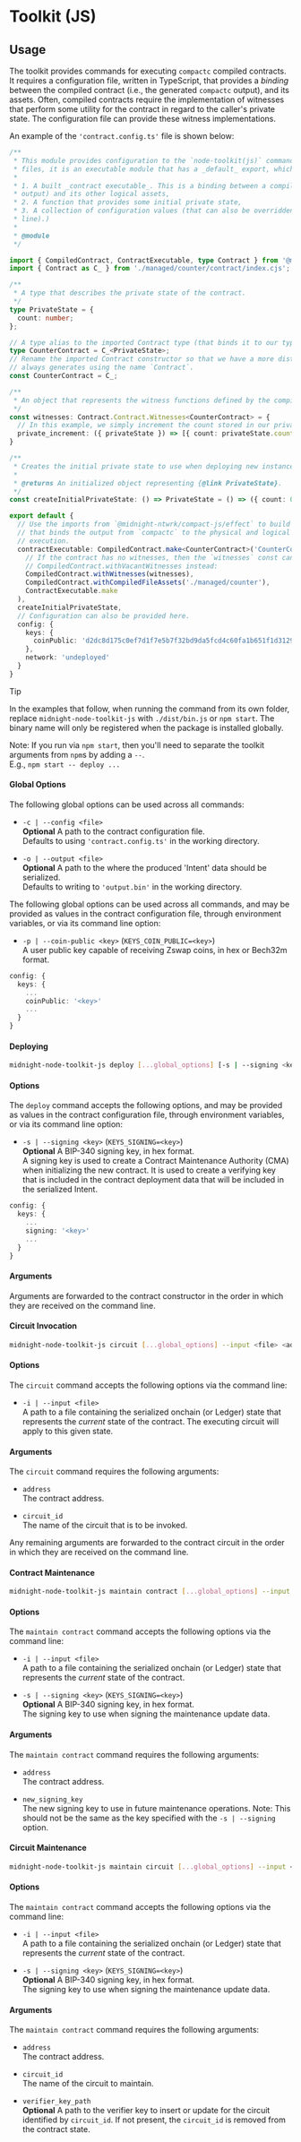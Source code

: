 # Toolkit (JS)

## Usage

The toolkit provides commands for executing `compactc` compiled contracts. It requires a configuration file, written
in TypeScript, that provides a _binding_ between the compiled contract (i.e., the generated `compactc` output),
and its assets. Often, compiled contracts require the implementation of witnesses that perform some utility for
the contract in regard to the caller's private state. The configuration file can provide these witness implementations.

An example of the `'contract.config.ts'` file is shown below:

```ts
/**
 * This module provides configuration to the `node-toolkit(js)` command line. Like most JS/TS based configuration
 * files, it is an executable module that has a _default_ export, which for our purposes, defines:
 *
 * 1. A built _contract executable_. This is a binding between a compiled contract (i.e., the generated `compactc`
 * output) and its other logical assets,
 * 2. A function that provides some initial private state,
 * 3. A collection of configuration values (that can also be overridden by environment variables, or on the command
 * line).)
 *
 * @module
 */

import { CompiledContract, ContractExecutable, type Contract } from '@midnight-ntwrk/compact-js/effect';
import { Contract as C_ } from './managed/counter/contract/index.cjs';

/**
 * A type that describes the private state of the contract.
 */
type PrivateState = {
  count: number;
};

// A type alias to the imported Contract type (that binds it to our type of private state).
type CounterContract = C_<PrivateState>;
// Rename the imported Contract constructor so that we have a more distinct name. Unfortunately, `compactc`
// always generates using the name `Contract`.
const CounterContract = C_;

/**
 * An object that represents the witness functions defined by the compiled contract.
 */
const witnesses: Contract.Contract.Witnesses<CounterContract> = {
  // In this example, we simply increment the count stored in our private state.
  private_increment: ({ privateState }) => [{ count: privateState.count + 1 }, []]
}

/**
 * Creates the initial private state to use when deploying new instances of the contract.
 *
 * @returns An initialized object representing {@link PrivateState}.
 */
const createInitialPrivateState: () => PrivateState = () => ({ count: 0 });

export default {
  // Use the imports from `@midnight-ntwrk/compact-js/effect` to build an executable contract (an object)
  // that binds the output from `compactc` to the physical and logical assets that are required for its
  // execution.
  contractExecutable: CompiledContract.make<CounterContract>('CounterContract', CounterContract).pipe(
    // If the contract has no witnesses, then the `witnesses` const can be removed, and use
    // CompiledContract.withVacantWitnesses instead:
    CompiledContract.withWitnesses(witnesses),
    CompiledContract.withCompiledFileAssets('./managed/counter'),
    ContractExecutable.make
  ),
  createInitialPrivateState,
  // Configuration can also be provided here. 
  config: {
    keys: {
      coinPublic: 'd2dc8d175c0ef7d1f7e5b7f32bd9da5fcd4c60fa1b651f1d312986269c2d3c79',
    },
    network: 'undeployed'
  }
}
```

> [!TIP]
> In the examples that follow, when running the command from its own folder, replace `midnight-node-toolkit-js`
with `./dist/bin.js` or `npm start`. The binary name will only be registered when the package is installed globally.
>
> Note: If you run via `npm start`, then you'll need to separate the toolkit arguments from `npm`s by adding a `--`.  
> E.g., `npm start -- deploy ...`

#### Global Options
The following global options can be used across all commands:

- `-c | --config <file>`  
**Optional** A path to the contract configuration file.  
Defaults to using `'contract.config.ts'` in the working directory.

- `-o | --output <file>`  
**Optional** A path to the where the produced 'Intent' data should be serialized.  
Defaults to writing to `'output.bin'` in the working directory.

The following global options can be used across all commands, and may be provided as values in the contract
configuration file, through environment variables, or via its command line option:

- `-p | --coin-public <key>` (`KEYS_COIN_PUBLIC=<key>`)  
A user public key capable of receiving Zswap coins, in hex or Bech32m format.
```ts
config: {
  keys: {
    ...
    coinPublic: '<key>'
    ...
  }
}
```

#### Deploying
```bash
midnight-node-toolkit-js deploy [...global_options] [-s | --signing <key>] <arg>...
```

#### Options
The `deploy` command accepts the following options, and may be provided as values in the contract configuration
file, through environment variables, or via its command line option:

- `-s | --signing <key>` (`KEYS_SIGNING=<key>`)  
**Optional** A BIP-340 signing key, in hex format.  
A signing key is used to create a Contract Maintenance Authority (CMA) when initializing the new contract. It is
used to create a verifying key that is included in the contract deployment data that will be included in the
serialized Intent.
```ts
config: {
  keys: {
    ...
    signing: '<key>'
    ...
  }
}
```

#### Arguments
Arguments are forwarded to the contract constructor in the order in which they are received on the command line.

#### Circuit Invocation
```bash
midnight-node-toolkit-js circuit [...global_options] --input <file> <address> <circuit_id> <arg>...
```

#### Options
The `circuit` command accepts the following options via the command line:

- `-i | --input <file>`  
A path to a file containing the serialized onchain (or Ledger) state that represents the _current_ state of
the contract. The executing circuit will apply to this given state.

#### Arguments
The `circuit` command requires the following arguments:

- `address`  
The contract address.

- `circuit_id`  
The name of the circuit that is to be invoked.

Any remaining arguments are forwarded to the contract circuit in the order in which they are received on the
command line.

#### Contract Maintenance
```bash
midnight-node-toolkit-js maintain contract [...global_options] --input <file> <address> <circuit_id> <arg>...
```

#### Options
The `maintain contract` command accepts the following options via the command line:

- `-i | --input <file>`  
A path to a file containing the serialized onchain (or Ledger) state that represents the _current_ state of
the contract.

- `-s | --signing <key>` (`KEYS_SIGNING=<key>`)  
**Optional** A BIP-340 signing key, in hex format.  
The signing key to use when signing the maintenance update data.

#### Arguments
The `maintain contract` command requires the following arguments:

- `address`  
The contract address.

- `new_signing_key`  
The new signing key to use in future maintenance operations. Note: This should not be the same as the key
specified with the `-s | --signing` option.

#### Circuit Maintenance
```bash
midnight-node-toolkit-js maintain circuit [...global_options] --input <file> <address> <circuit_id> <arg>...
```

#### Options
The `maintain contract` command accepts the following options via the command line:

- `-i | --input <file>`  
A path to a file containing the serialized onchain (or Ledger) state that represents the _current_ state of
the contract.

- `-s | --signing <key>` (`KEYS_SIGNING=<key>`)  
**Optional** A BIP-340 signing key, in hex format.  
The signing key to use when signing the maintenance update data.

#### Arguments
The `maintain contract` command requires the following arguments:

- `address`  
The contract address.

- `circuit_id`  
The name of the circuit to maintain.

- `verifier_key_path`  
**Optional** A path to the verifier key to insert or update for the circuit identified by `circuit_id`. If not
present, the `circuit_id` is removed from the contract state.
